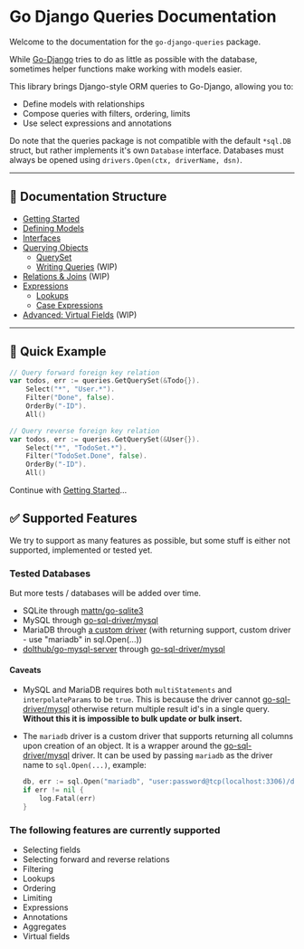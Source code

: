 # Go Django Queries Documentation

Welcome to the documentation for the `go-django-queries` package.

While [Go-Django](https://github.com/Nigel2392/go-django) tries to do as little as possible with the database, sometimes helper functions make working with models easier.

This library brings Django-style ORM queries to Go-Django, allowing you to:

* Define models with relationships
* Compose queries with filters, ordering, limits
* Use select expressions and annotations

Do note that the queries package is not compatible with the default `*sql.DB` struct, but rather implements it's own `Database` interface.
Databases must always be opened using `drivers.Open(ctx, driverName, dsn)`.

---

## 📁 Documentation Structure

* [Getting Started](./docs/getting_started.md)
* [Defining Models](./docs/models/models.md)
* [Interfaces](./docs/interfaces.md)
* [Querying Objects](./docs/querying.md)
  * [QuerySet](./docs/queryset/queryset.md)
  * [Writing Queries](./docs/queryset/writing_queries.md) (WIP)
* [Relations & Joins](./docs/relations/relations.md) (WIP)
* [Expressions](./docs/expressions/expressions.md)
  * [Lookups](./docs/expressions/lookups.md)
  * [Case Expressions](./docs/expressions/cases.md)
* [Advanced: Virtual Fields](./docs/virtual_fields.md) (WIP)

---

## 🔧 Quick Example

```go
// Query forward foreign key relation
var todos, err := queries.GetQuerySet(&Todo{}).
    Select("*", "User.*").
    Filter("Done", false).
    OrderBy("-ID").
    All()

// Query reverse foreign key relation
var todos, err := queries.GetQuerySet(&User{}).
    Select("*", "TodoSet.*").
    Filter("TodoSet.Done", false).
    OrderBy("-ID").
    All()
```

Continue with [Getting Started](./docs/getting_started.md)…

## ✅ Supported Features

We try to support as many features as possible, but some stuff is either not supported, implemented or tested yet.

### Tested Databases

But more tests / databases will be added over time.

* SQLite through [mattn/go-sqlite3](https://github.com/mattn/go-sqlite3)
* MySQL through [go-sql-driver/mysql](https://github.com/go-sql-driver/mysql)
* MariaDB through [a custom driver](https://github.com/Nigel2392/go-django-queries/blob/main/src/drivers/drivers.go#L38) (with returning support, custom driver - use "mariadb" in sql.Open(...))
* [dolthub/go-mysql-server](https://github.com/dolthub/go-mysql-server) through [go-sql-driver/mysql](https://github.com/go-sql-driver/mysql)

#### Caveats

* MySQL and MariaDB requires both `multiStatements` and `interpolateParams` to be `true`. This is because
  the driver cannot [go-sql-driver/mysql](https://github.com/go-sql-driver/mysql) otherwise return multiple result id's in a single query.
  **Without this it is impossible to bulk update or bulk insert.**

* The `mariadb` driver is a custom driver that supports returning all columns upon creation of an object.
  It is a wrapper around the [go-sql-driver/mysql](https://github.com/go-sql-driver/mysql) driver.
  It can be used by passing `mariadb` as the driver name to `sql.Open(...)`, example:

  ```go
  db, err := sql.Open("mariadb", "user:password@tcp(localhost:3306)/dbname?multiStatements=true&interpolateParams=true")
  if err != nil {
      log.Fatal(err)
  }
  ```

### The following features are currently supported

* Selecting fields
* Selecting forward and reverse relations
* Filtering
* Lookups
* Ordering
* Limiting
* Expressions
* Annotations
* Aggregates
* Virtual fields
